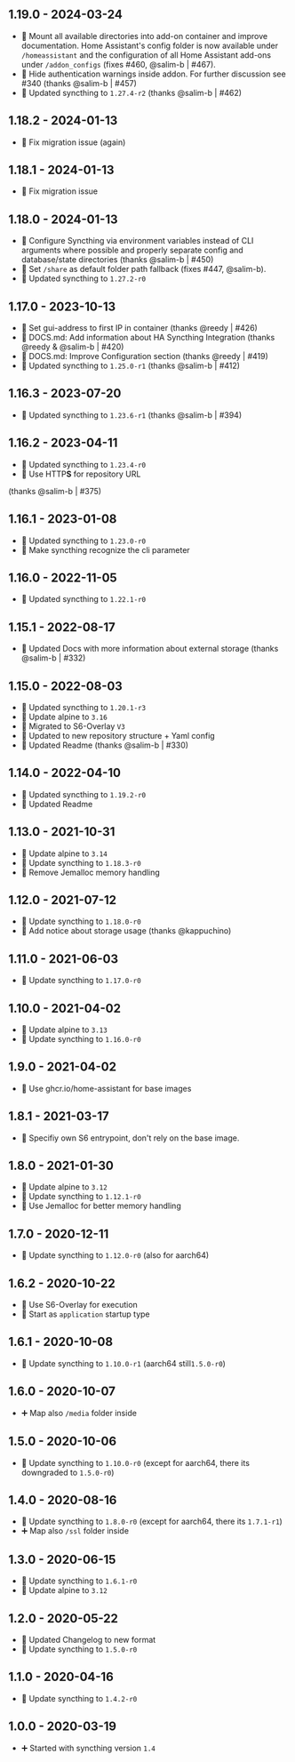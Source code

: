 ## 1.19.0 - 2024-03-24

* 🔨 Mount all available directories into add-on container and improve documentation. Home Assistant's config folder is now available under `/homeassistant` and the configuration of all Home Assistant add-ons under `/addon_configs` (fixes #460, @salim-b | #467).
* 🔨 Hide authentication warnings inside addon. For further discussion see #340 (thanks @salim-b | #457)
* 🔼 Updated syncthing to `1.27.4-r2` (thanks @salim-b | #462)

## 1.18.2 - 2024-01-13

* 🐛 Fix migration issue (again)

## 1.18.1 - 2024-01-13

* 🐛 Fix migration issue

## 1.18.0 - 2024-01-13

* 🔨 Configure Syncthing via environment variables instead of CLI arguments where possible and properly separate config and database/state directories (thanks @salim-b | #450)
* 🔨 Set `/share` as default folder path fallback (fixes #447, @salim-b).
* 🔼 Updated syncthing to `1.27.2-r0`

## 1.17.0 - 2023-10-13

* 🔨 Set gui-address to first IP in container (thanks @reedy | #426)
* 🔨 DOCS.md: Add information about HA Syncthing Integration (thanks @reedy & @salim-b | #420)
* 🔨 DOCS.md: Improve Configuration section (thanks @reedy | #419)
* 🔼 Updated syncthing to `1.25.0-r1` (thanks @salim-b | #412)

## 1.16.3 - 2023-07-20

* 🔼 Updated syncthing to `1.23.6-r1`  (thanks @salim-b | #394)

## 1.16.2 - 2023-04-11

* 🔼 Updated syncthing to `1.23.4-r0`
* 🔨 Use HTTP**S** for repository URL

 (thanks @salim-b | #375)

## 1.16.1 - 2023-01-08

* 🔼 Updated syncthing to `1.23.0-r0`
* 🔨 Make syncthing recognize the cli parameter

## 1.16.0 - 2022-11-05

* 🔼 Updated syncthing to `1.22.1-r0`


## 1.15.1 - 2022-08-17

* 📝 Updated Docs with more information about external storage (thanks @salim-b | #332)


## 1.15.0 - 2022-08-03

* 🔼 Updated syncthing to `1.20.1-r3`
* 🔼 Update alpine to `3.16`
* 🔨 Migrated to S6-Overlay `V3`
* 📝 Updated to new repository structure + Yaml config
* 📝 Updated Readme (thanks @salim-b | #330)


## 1.14.0 - 2022-04-10

* 🔼 Updated syncthing to `1.19.2-r0`
* 📝 Updated Readme


## 1.13.0 - 2021-10-31

* 🔼 Update alpine to `3.14`
* 🔼 Update syncthing to `1.18.3-r0`
* 🔨 Remove Jemalloc memory handling


## 1.12.0 - 2021-07-12

* 🔼 Update syncthing to `1.18.0-r0`
* 📝 Add notice about storage usage (thanks @kappuchino)


## 1.11.0 - 2021-06-03

* 🔼 Update syncthing to `1.17.0-r0`


## 1.10.0 - 2021-04-02

* 🔼 Update alpine to `3.13`
* 🔼 Update syncthing to `1.16.0-r0`


## 1.9.0 - 2021-04-02

* 🔨 Use ghcr.io/home-assistant for base images


## 1.8.1 - 2021-03-17

* 🐛 Specifiy own S6 entrypoint, don't rely on the base image.


## 1.8.0 - 2021-01-30

* 🔼 Update alpine to `3.12`
* 🔼 Update syncthing to `1.12.1-r0`
* 🔨 Use Jemalloc for better memory handling


## 1.7.0 - 2020-12-11

* 🔼 Update syncthing to `1.12.0-r0` (also for aarch64)


## 1.6.2 - 2020-10-22

* 🔨 Use S6-Overlay for execution
* 🔨 Start as `application` startup type


## 1.6.1 - 2020-10-08

* 🔼 Update syncthing to `1.10.0-r1` (aarch64 still`1.5.0-r0`)


## 1.6.0 - 2020-10-07

* ➕ Map also `/media` folder inside


## 1.5.0 - 2020-10-06

* 🔼 Update syncthing to `1.10.0-r0` (except for aarch64, there its downgraded to `1.5.0-r0`)


## 1.4.0 - 2020-08-16

* 🔼 Update syncthing to `1.8.0-r0` (except for aarch64, there its `1.7.1-r1`)
* ➕ Map also `/ssl` folder inside

## 1.3.0 - 2020-06-15

* 🔼 Update syncthing to `1.6.1-r0`
* 🔼 Update alpine to `3.12`

## 1.2.0 - 2020-05-22

* 🔨 Updated Changelog to new format
* 🔼 Update syncthing to `1.5.0-r0`


## 1.1.0 - 2020-04-16

* 🔼 Update syncthing to `1.4.2-r0`


## 1.0.0 - 2020-03-19

* ➕ Started with syncthing version `1.4`
